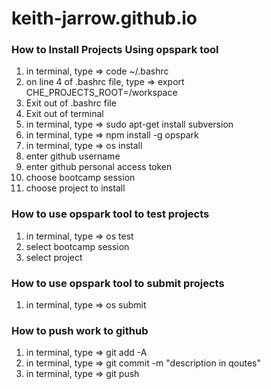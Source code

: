 # keith-jarrow.github.io

### How to Install Projects Using opspark tool
1) in terminal, type => code ~/.bashrc
2) on line 4 of .bashrc file, type => export CHE_PROJECTS_ROOT=/workspace
3) Exit out of .bashrc file
4) Exit out of terminal
5) in terminal, type => sudo apt-get install subversion
6) in terminal, type => npm install -g opspark
7) in terminal, type => os install
8) enter github username
9) enter github personal access token
10) choose bootcamp session
11) choose project to install
### How to use opspark tool to test projects
1) in terminal, type => os test
2) select bootcamp session
3) select project

### How to use opspark tool to submit projects
1) in terminal, type => os submit


### How to push work to github
1) in terminal, type => git add -A
2) in terminal, type => git commit -m "description in qoutes"
3) in terminal, type => git push


